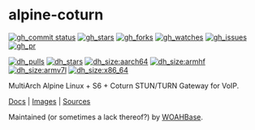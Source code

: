 # alpine-coturn

[![gh_commit status][201]][151]
[![gh_stars][202]][152]
[![gh_forks][203]][153]
[![gh_watches][204]][154]
[![gh_issues][211]][161]
[![gh_pr][212]][162]

[![dh_pulls][205]][155]
[![dh_stars][206]][156]
[![dh_size:aarch64][208]][158]
[![dh_size:armhf][210]][160]
[![dh_size:armv7l][209]][159]
[![dh_size:x86_64][207]][157]

MultiArch Alpine Linux + S6 + Coturn STUN/TURN Gateway for VoIP.

[Docs][112] | [Images][155] | [Sources][151]

Maintained (or sometimes a lack thereof?) by [WOAHBase][110].

[110]: https://woahbase.online/
[112]: https://woahbase.online/images/alpine-coturn/

[151]: https://github.com/woahbase/alpine-coturn
[152]: https://github.com/woahbase/alpine-coturn/stargazers
[153]: https://github.com/woahbase/alpine-coturn/network/members
[154]: https://github.com/woahbase/alpine-coturn/watchers
[155]: https://hub.docker.com/r/woahbase/alpine-coturn
[156]: https://hub.docker.com/r/woahbase/alpine-coturn
[157]: https://hub.docker.com/r/woahbase/alpine-coturn/tags?name=x86_64&ordering=last_updated
[158]: https://hub.docker.com/r/woahbase/alpine-coturn/tags?name=aarch64&ordering=last_updated
[159]: https://hub.docker.com/r/woahbase/alpine-coturn/tags?name=armv7l&ordering=last_updated
[160]: https://hub.docker.com/r/woahbase/alpine-coturn/tags?name=armhf&ordering=last_updated
[161]: https://github.com/woahbase/alpine-coturn/issues
[162]: https://github.com/woahbase/alpine-coturn/pulls

[201]: https://img.shields.io/github/last-commit/woahbase/alpine-coturn?color=brightgreen&style=flat-square&logo=github
[202]: https://img.shields.io/github/stars/woahbase/alpine-coturn?color=brightgreen&style=flat-square&logo=github
[203]: https://img.shields.io/github/forks/woahbase/alpine-coturn?color=brightgreen&style=flat-square&logo=github
[204]: https://img.shields.io/github/watchers/woahbase/alpine-coturn?color=brightgreen&style=flat-square&logo=github
[205]: https://img.shields.io/docker/pulls/woahbase/alpine-coturn?color=brightgreen&style=flat-square&logo=docker&label=pulls
[206]: https://img.shields.io/docker/stars/woahbase/alpine-coturn?color=brightgreen&style=flat-square&logo=docker&label=stars
[207]: https://img.shields.io/docker/image-size/woahbase/alpine-coturn/x86_64?label=x86_64&color=brightgreen&style=flat-square&logo=docker
[208]: https://img.shields.io/docker/image-size/woahbase/alpine-coturn/aarch64?label=aarch64&color=brightgreen&style=flat-square&logo=docker
[209]: https://img.shields.io/docker/image-size/woahbase/alpine-coturn/armv7l?label=armv7l&color=brightgreen&style=flat-square&logo=docker
[210]: https://img.shields.io/docker/image-size/woahbase/alpine-coturn/armhf?label=armhf&color=brightgreen&style=flat-square&logo=docker
[211]: https://img.shields.io/github/issues/woahbase/alpine-coturn?color=brightgreen&style=flat-square&logo=github
[212]: https://img.shields.io/github/issues-pr/woahbase/alpine-coturn?color=brightgreen&style=flat-square&logo=github
